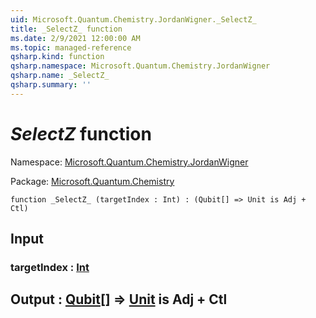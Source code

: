 ```yaml
---
uid: Microsoft.Quantum.Chemistry.JordanWigner._SelectZ_
title: _SelectZ_ function
ms.date: 2/9/2021 12:00:00 AM
ms.topic: managed-reference
qsharp.kind: function
qsharp.namespace: Microsoft.Quantum.Chemistry.JordanWigner
qsharp.name: _SelectZ_
qsharp.summary: ''
---
```


# _SelectZ_ function

Namespace: [Microsoft.Quantum.Chemistry.JordanWigner](xref:Microsoft.Quantum.Chemistry.JordanWigner)

Package: [Microsoft.Quantum.Chemistry](https://nuget.org/packages/Microsoft.Quantum.Chemistry)




```qsharp
function _SelectZ_ (targetIndex : Int) : (Qubit[] => Unit is Adj + Ctl)
```


## Input

### targetIndex : [Int](xref:microsoft.quantum.lang-ref.int)





## Output : [Qubit](xref:microsoft.quantum.lang-ref.qubit)[] => [Unit](xref:microsoft.quantum.lang-ref.unit)  is Adj + Ctl

